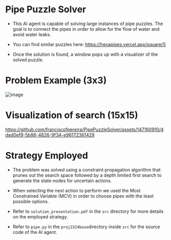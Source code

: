 # Pipe Puzzle Solver

- This AI agent is capable of solving large instances of pipe puzzles. The goal is to connect the pipes in order to allow for the flow of water and avoid water leaks.

- You can find similar puzzles here: https://hexapipes.vercel.app/square/5

- Once the solution is found, a window pops up with a visualizer of the solved puzzle.


# Problem Example (3x3)

![image](https://github.com/franciscofpereira/PipePuzzleSolver/assets/147160910/e91d464a-e844-480b-a25e-ddb808ee944a)


# Visualization of search (15x15)

https://github.com/franciscofpereira/PipePuzzleSolver/assets/147160910/4dad0ef9-5b88-4826-9f34-e96172361429

# Strategy Employed

- The problem was solved using a constraint propagation algorithm that prunes out the search space followed by a depth limited first search to generate the state nodes for uncertain actions.

- When selecting the next action to perform we used the Most Constrained Variable (MCV) in order to choose pipes with the least possible options.

- Refer to `solution_presentation.pdf` in the `src` directory for more details on the employed strategy.

- Refer to `pipe.py` in the `proj2324base`directory inside `src` for the source code of the AI agent.
